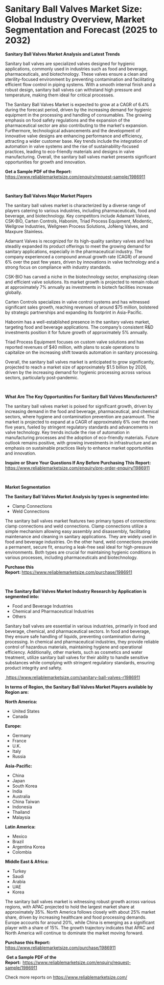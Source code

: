 <p><h1>Sanitary Ball Valves Market Size: Global Industry Overview, Market Segmentation and Forecast (2025 to 2032)</h1></p><p><strong>Sanitary Ball Valves Market Analysis and Latest Trends</strong></p>
<p><p>Sanitary ball valves are specialized valves designed for hygienic applications, commonly used in industries such as food and beverage, pharmaceuticals, and biotechnology. These valves ensure a clean and sterility-focused environment by preventing contamination and facilitating efficient flow control in piping systems. With a smooth internal finish and a robust design, sanitary ball valves can withstand high pressure and temperature, making them ideal for critical processes.</p><p>The Sanitary Ball Valves Market is expected to grow at a CAGR of 6.4% during the forecast period, driven by the increasing demand for hygienic equipment in the processing and handling of consumables. The growing emphasis on food safety regulations and the expansion of the pharmaceutical sector are also contributing to the market's expansion. Furthermore, technological advancements and the development of innovative valve designs are enhancing performance and efficiency, attracting a wider customer base. Key trends include the integration of automation in valve systems and the rise of sustainability-focused practices, leading to eco-friendly materials and designs in valve manufacturing. Overall, the sanitary ball valves market presents significant opportunities for growth and innovation.</p></p>
<p><strong>Get a Sample PDF of the Report:&nbsp;</strong> <a href="https://www.reliablemarketsize.com/enquiry/request-sample/1986911?utm_campaign=2015&utm_medium=2&utm_source=Github&utm_content=ia&utm_term=20022025&utm_id=sanitary-ball-valves">https://www.reliablemarketsize.com/enquiry/request-sample/1986911</a></p>
<p>&nbsp;</p>
<p><strong>Sanitary Ball Valves Major Market Players</strong></p>
<p><p>The sanitary ball valves market is characterized by a diverse range of players catering to various industries, including pharmaceuticals, food and beverage, and biotechnology. Key competitors include Adamant Valves, CSK-BIO, Carten Controls, Habonim, Triad Process Equipment, Modentic, Wellgrow Industries, Wellgreen Process Solutions, JoNeng Valves, and Maxpure Stainless.</p><p>Adamant Valves is recognized for its high-quality sanitary valves and has steadily expanded its product offerings to meet the growing demand for sanitary applications, especially in the pharmaceutical industry. The company experienced a compound annual growth rate (CAGR) of around 6% over the past few years, driven by innovations in valve technology and a strong focus on compliance with industry standards.</p><p>CSK-BIO has carved a niche in the biotechnology sector, emphasizing clean and efficient valve solutions. Its market growth is projected to remain robust at approximately 7% annually as investments in biotech facilities increase globally.</p><p>Carten Controls specializes in valve control systems and has witnessed significant sales growth, reaching revenues of around $75 million, bolstered by strategic partnerships and expanding its footprint in Asia-Pacific.</p><p>Habonim has a well-established presence in the sanitary valves market, targeting food and beverage applications. The company’s consistent R&D investments position it for future growth of approximately 5% annually.</p><p>Triad Process Equipment focuses on custom valve solutions and has reported revenues of $40 million, with plans to scale operations to capitalize on the increasing shift towards automation in sanitary processing.</p><p>Overall, the sanitary ball valves market is anticipated to grow significantly, projected to reach a market size of approximately $1.5 billion by 2026, driven by the increasing demand for hygienic processing across various sectors, particularly post-pandemic.</p></p>
<p>&nbsp;</p>
<p><strong>What Are The Key Opportunities For Sanitary Ball Valves Manufacturers?</strong></p>
<p><p>The sanitary ball valves market is poised for significant growth, driven by increasing demand in the food and beverage, pharmaceutical, and chemical sectors, where hygiene and contamination prevention are paramount. The market is projected to expand at a CAGR of approximately 6% over the next five years, fueled by stringent regulatory standards and advancements in valve technology. Key trends include the rise of automation in manufacturing processes and the adoption of eco-friendly materials. Future outlook remains positive, with growing investments in infrastructure and an emphasis on sustainable practices likely to enhance market opportunities and innovation.</p></p>
<p><strong>Inquire or Share Your Questions If Any Before Purchasing This Report:</strong> <a href="https://www.reliablemarketsize.com/enquiry/pre-order-enquiry/1986911?utm_campaign=2015&utm_medium=2&utm_source=Github&utm_content=ia&utm_term=20022025&utm_id=sanitary-ball-valves">https://www.reliablemarketsize.com/enquiry/pre-order-enquiry/1986911</a></p>
<p>&nbsp;</p>
<p><strong>Market Segmentation</strong></p>
<p><strong>The Sanitary Ball Valves Market Analysis by types is segmented into:</strong></p>
<p><ul><li>Clamp Connections</li><li>Weld Connections</li></ul></p>
<p><p>The sanitary ball valves market features two primary types of connections: clamp connections and weld connections. Clamp connections utilize a simple mechanism allowing easy assembly and disassembly, facilitating maintenance and cleaning in sanitary applications. They are widely used in food and beverage industries. On the other hand, weld connections provide a permanent, secure fit, ensuring a leak-free seal ideal for high-pressure environments. Both types are crucial for maintaining hygienic conditions in various processes, including pharmaceuticals and biotechnology.</p></p>
<p><strong>Purchase this Report:&nbsp;</strong><a href="https://www.reliablemarketsize.com/purchase/1986911?utm_campaign=2015&utm_medium=2&utm_source=Github&utm_content=ia&utm_term=20022025&utm_id=sanitary-ball-valves">https://www.reliablemarketsize.com/purchase/1986911</a></p>
<p>&nbsp;</p>
<p><strong>The Sanitary Ball Valves Market Industry Research by Application is segmented into:</strong></p>
<p><ul><li>Food and Beverage Industries</li><li>Chemical and Pharmaceutical Industries</li><li>Others</li></ul></p>
<p><p>Sanitary ball valves are essential in various industries, primarily in food and beverage, chemical, and pharmaceutical sectors. In food and beverage, they ensure safe handling of liquids, preventing contamination during processing. In chemical and pharmaceutical industries, they provide reliable control of hazardous materials, maintaining hygiene and operational efficiency. Additionally, other markets, such as cosmetics and water treatment, utilize sanitary ball valves for their ability to handle sensitive substances while complying with stringent regulatory standards, ensuring product integrity and safety.</p></p>
<p><a href="https://www.reliablemarketsize.com/sanitary-ball-valves-r1986911?utm_campaign=2015&utm_medium=2&utm_source=Github&utm_content=ia&utm_term=20022025&utm_id=sanitary-ball-valves">&nbsp;https://www.reliablemarketsize.com/sanitary-ball-valves-r1986911</a></p>
<p><strong>In terms of Region, the Sanitary Ball Valves Market Players available by Region are:</strong></p>
<p>
    <p> <strong> North America: </strong>
        <ul>
            <li>United States</li>
            <li>Canada</li>
        </ul>
        </p> 
    <p> <strong> Europe: </strong>
        <ul>
            <li>Germany</li>
            <li>France</li>
            <li>U.K.</li>
            <li>Italy</li>
            <li>Russia</li>
        </ul>
        </p> 
    <p> <strong> Asia-Pacific: </strong>
        <ul>
            <li>China</li>
            <li>Japan</li>
            <li>South Korea</li>
            <li>India</li>
            <li>Australia</li>
            <li>China Taiwan</li>
            <li>Indonesia</li>
            <li>Thailand</li>
            <li>Malaysia</li>
        </ul>
        </p> 
    <p> <strong> Latin America: </strong>
        <ul>
            <li>Mexico</li>
            <li>Brazil</li>
            <li>Argentina Korea</li>
            <li>Colombia</li>
        </ul>
        </p> 
    <p> <strong> Middle East & Africa: </strong>
        <ul>
            <li>Turkey</li>
            <li>Saudi</li>
            <li>Arabia</li>
            <li>UAE</li>
            <li>Korea</li>
        </ul>
    </p>
    </p>
<p><p>The sanitary ball valves market is witnessing robust growth across various regions, with APAC projected to hold the largest market share at approximately 35%. North America follows closely with about 25% market share, driven by increasing healthcare and food processing demands. Europe accounts for around 20%, while China is emerging as a significant player with a share of 15%. The growth trajectory indicates that APAC and North America will continue to dominate the market moving forward.</p></p>
<p><strong>Purchase this Report: </strong><a href="https://www.reliablemarketsize.com/purchase/1986911?utm_campaign=2015&utm_medium=2&utm_source=Github&utm_content=ia&utm_term=20022025&utm_id=sanitary-ball-valves">https://www.reliablemarketsize.com/purchase/1986911</a></p>
<p>&nbsp;<strong>Get a Sample PDF of the Report:&nbsp;&nbsp;</strong><a href="https://www.reliablemarketsize.com/enquiry/request-sample/1986911?utm_campaign=2015&utm_medium=2&utm_source=Github&utm_content=ia&utm_term=20022025&utm_id=sanitary-ball-valves">https://www.reliablemarketsize.com/enquiry/request-sample/1986911</a></p>
<p><strong></strong></p>
<p>Check more reports on <a href="https://www.reliablemarketsize.com/?utm_campaign=2015&utm_medium=2&utm_source=Github&utm_content=ia&utm_term=20022025&utm_id=sanitary-ball-valves">https://www.reliablemarketsize.com/</a></p>